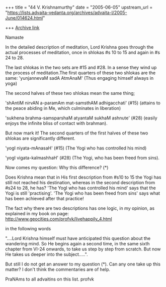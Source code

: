 +++
title = "44 V. Krishnamurthy"
date = "2005-06-05"
upstream_url = "https://lists.advaita-vedanta.org/archives/advaita-l/2005-June/014624.html"

+++
[Archive link](https://lists.advaita-vedanta.org/archives/advaita-l/2005-June/014624.html)

Namaste

In the detailed description of meditation, Lord Krishna
goes through the actual processes of meditation, once in
shlokas #s 10 to 15 and again in #s 24 to 28.

The last shlokas in the two  sets are #15 and #28. In a
sense they wind up the process of meditation.The first
quarters  of these two shlokas are  the same:
'yunjannevaM sadA AtmAnaM'  (Thus engaging himself always
in yoga) 

The second halves of these two shlokas mean the same thing;

'shAntiM nirvAN a-paramAm mat-samsthAM adhigacchati' (#15)
(attains to the peace abiding in Me, which culminates in
liberation)

'sukhena brahma-samsparshaM atyantaM sukhaM ashnute' (#28)
(easily enjoys the infinite bliss of contact with brahman).

But now mark it! The second quarters of the first halves of
these two shlokas are significantly different.

'yogI niyata-mAnasaH' (#15)
(The Yogi who has controlled his mind)

'yogI vigata-kalmashhaH' (#28)
(The Yogi, who has been freed from sins).

Now comes my question: Why this difference?  (*)

Does Krishna mean that in His first description from #s10
to 15 the Yogi has still not reached his destination,
whereas in the second description from #s24 to 28, he has?
'The YogI who has controlled his mind' says that the Yogi
is still 'practising'. 'The Yogi who has been freed from
sins' says what has been achieved after that practice!

The fact why there are two descriptions  has one logic, in
my opinion, as explained in my book on page: 
http://www.geocities.com/profvk/livehappily_4.html

in the following words

"....Lord Krishna himself must have anticipated this
question about the wandering mind. So He begins again a
second time, in the same sixth chapter from VI-24 onwards,
to take us step by step from scratch. But now He takes us
deeper into the subject.....".

 But still I do not get an answer to my question (*).
Can any one take up this matter?  I don't think the
commentaries are of help.

PraNAms to all advaitins on this list.
profvk


